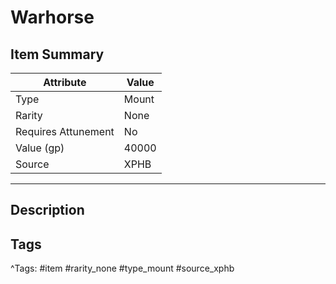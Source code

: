 # Warhorse

## Item Summary

| Attribute            | Value                        |
|----------------------|------------------------------|
| Type                 | Mount |
| Rarity               | None             |
| Requires Attunement  | No                |
| Value (gp)           | 40000    |
| Source               | XPHB |

---

## Description



## Tags

^Tags: #item #rarity_none #type_mount #source_xphb